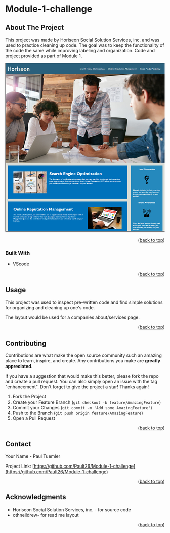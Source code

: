 # Module-1-challenge

<!-- ABOUT THE PROJECT -->
## About The Project

This project was made by Horiseon Social Solution Services, inc. and was used to practice cleaning up code.
The goal was to keep the functionality of the code the same while improving labeling and organization. 
Code and project provided as part of Module 1.

![Web Page Screenshot](./assets/images/module_1_capture.PNG?raw=true)

<p align="right">(<a href="#readme-top">back to top</a>)</p>



### Built With

* VScode

<p align="right">(<a href="#readme-top">back to top</a>)</p>


<!-- USAGE EXAMPLES -->
## Usage

This project was used to inspect pre-written code and find simple solutions
for organizing and cleaning up one's code.

The layout would be used for a companies about/services page.

<p align="right">(<a href="#readme-top">back to top</a>)</p>


<!-- CONTRIBUTING -->
## Contributing

Contributions are what make the open source community such an amazing place to learn, inspire, and create. Any contributions you make are **greatly appreciated**.

If you have a suggestion that would make this better, please fork the repo and create a pull request. You can also simply open an issue with the tag "enhancement".
Don't forget to give the project a star! Thanks again!

1. Fork the Project
2. Create your Feature Branch (`git checkout -b feature/AmazingFeature`)
3. Commit your Changes (`git commit -m 'Add some AmazingFeature'`)
4. Push to the Branch (`git push origin feature/AmazingFeature`)
5. Open a Pull Request

<p align="right">(<a href="#readme-top">back to top</a>)</p>


<!-- CONTACT -->
## Contact

Your Name - Paul Tuemler

Project Link: [https://github.com/Pault26/Module-1-challenge](https://github.com/Pault26/Module-1-challenge)

<p align="right">(<a href="#readme-top">back to top</a>)</p>



<!-- ACKNOWLEDGMENTS -->
## Acknowledgments

* Horiseon Social Solution Services, inc. - for source code
* othneildrew- for read me layout

<p align="right">(<a href="#readme-top">back to top</a>)</p>

